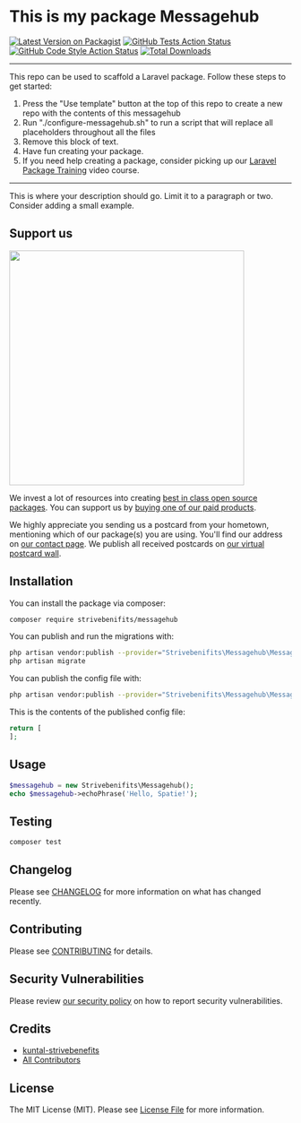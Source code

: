# This is my package Messagehub

[![Latest Version on Packagist](https://img.shields.io/packagist/v/strivebenifits/messagehub.svg?style=flat-square)](https://packagist.org/packages/strivebenifits/messagehub)
[![GitHub Tests Action Status](https://img.shields.io/github/workflow/status/strivebenifits/messagehub/run-tests?label=tests)](https://github.com/strivebenifits/messagehub/actions?query=workflow%3Arun-tests+branch%3Amain)
[![GitHub Code Style Action Status](https://img.shields.io/github/workflow/status/strivebenifits/messagehub/Check%20&%20fix%20styling?label=code%20style)](https://github.com/strivebenifits/messagehub/actions?query=workflow%3A"Check+%26+fix+styling"+branch%3Amain)
[![Total Downloads](https://img.shields.io/packagist/dt/strivebenifits/messagehub.svg?style=flat-square)](https://packagist.org/packages/strivebenifits/messagehub)

---
This repo can be used to scaffold a Laravel package. Follow these steps to get started:

1. Press the "Use template" button at the top of this repo to create a new repo with the contents of this messagehub
2. Run "./configure-messagehub.sh" to run a script that will replace all placeholders throughout all the files
3. Remove this block of text.
4. Have fun creating your package.
5. If you need help creating a package, consider picking up our <a href="https://laravelpackage.training">Laravel Package Training</a> video course.
---

This is where your description should go. Limit it to a paragraph or two. Consider adding a small example.

## Support us

[<img src="https://github-ads.s3.eu-central-1.amazonaws.com/messagehub.jpg?t=1" width="419px" />](https://spatie.be/github-ad-click/messagehub)

We invest a lot of resources into creating [best in class open source packages](https://spatie.be/open-source). You can support us by [buying one of our paid products](https://spatie.be/open-source/support-us).

We highly appreciate you sending us a postcard from your hometown, mentioning which of our package(s) you are using. You'll find our address on [our contact page](https://spatie.be/about-us). We publish all received postcards on [our virtual postcard wall](https://spatie.be/open-source/postcards).

## Installation

You can install the package via composer:

```bash
composer require strivebenifits/messagehub
```

You can publish and run the migrations with:

```bash
php artisan vendor:publish --provider="Strivebenifits\Messagehub\MessagehubServiceProvider" --tag="messagehub-migrations"
php artisan migrate
```

You can publish the config file with:
```bash
php artisan vendor:publish --provider="Strivebenifits\Messagehub\MessagehubServiceProvider" --tag="messagehub-config"
```

This is the contents of the published config file:

```php
return [
];
```

## Usage

```php
$messagehub = new Strivebenifits\Messagehub();
echo $messagehub->echoPhrase('Hello, Spatie!');
```

## Testing

```bash
composer test
```

## Changelog

Please see [CHANGELOG](CHANGELOG.md) for more information on what has changed recently.

## Contributing

Please see [CONTRIBUTING](.github/CONTRIBUTING.md) for details.

## Security Vulnerabilities

Please review [our security policy](../../security/policy) on how to report security vulnerabilities.

## Credits

- [kuntal-strivebenefits](https://github.com/StriveBenifits)
- [All Contributors](../../contributors)

## License

The MIT License (MIT). Please see [License File](LICENSE.md) for more information.
